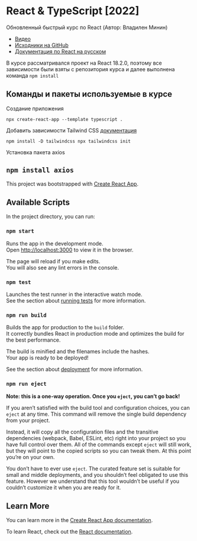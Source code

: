 # React & TypeScript [2022]

Обновленный быстрый курс по React (Автор: Владилен Минин)
* [Видео](https://youtu.be/OJ16BaPC6VI)
* [Исходники на GitHub](https://github.com/vladilenm/react-fast-2022)
* [Документация по React на русском](https://ru.react.js.org/)

В курсе рассматривался проект на React 18.2.0, поэтому все зависимости были взяты с репозитория курса 
и далее выполнена команда `npm install`

## Команды и пакеты используемые в курсе

Создание приложения

``
npx create-react-app --template typescript .
``

Добавить зависимости Tailwind CSS [документация](https://tailwindcss.com/docs/guides/create-react-app)

``
npm install -D tailwindcss
npx tailwindcss init
``

Установка пакета axios 

``
npm install axios
``
---

This project was bootstrapped with [Create React App](https://github.com/facebook/create-react-app).

## Available Scripts

In the project directory, you can run:

### `npm start`

Runs the app in the development mode.\
Open [http://localhost:3000](http://localhost:3000) to view it in the browser.

The page will reload if you make edits.\
You will also see any lint errors in the console.

### `npm test`

Launches the test runner in the interactive watch mode.\
See the section about [running tests](https://facebook.github.io/create-react-app/docs/running-tests) for more information.

### `npm run build`

Builds the app for production to the `build` folder.\
It correctly bundles React in production mode and optimizes the build for the best performance.

The build is minified and the filenames include the hashes.\
Your app is ready to be deployed!

See the section about [deployment](https://facebook.github.io/create-react-app/docs/deployment) for more information.

### `npm run eject`

**Note: this is a one-way operation. Once you `eject`, you can’t go back!**

If you aren’t satisfied with the build tool and configuration choices, you can `eject` at any time. This command will remove the single build dependency from your project.

Instead, it will copy all the configuration files and the transitive dependencies (webpack, Babel, ESLint, etc) right into your project so you have full control over them. All of the commands except `eject` will still work, but they will point to the copied scripts so you can tweak them. At this point you’re on your own.

You don’t have to ever use `eject`. The curated feature set is suitable for small and middle deployments, and you shouldn’t feel obligated to use this feature. However we understand that this tool wouldn’t be useful if you couldn’t customize it when you are ready for it.

## Learn More

You can learn more in the [Create React App documentation](https://facebook.github.io/create-react-app/docs/getting-started).

To learn React, check out the [React documentation](https://reactjs.org/).
